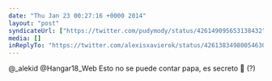 ```yaml
---
date: "Thu Jan 23 00:27:16 +0000 2014"
layout: "post"
syndicateUrl: ["https://twitter.com/pudymody/status/426149095653138432"]
media: []
inReplyTo: "https://twitter.com/alexisxavierok/status/426138349800546304"
---
```

@_alekid @Hangar18_Web Esto no se puede contar papa, es secreto :ninja: (?)